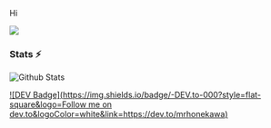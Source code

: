 Hi

![](https://komarev.com/ghpvc/?username=MrHonekawa&color=green)


### Stats ⚡️

![Github Stats](https://github-readme-stats.vercel.app/api?username=MrHonekawa&show_icons=true&title_color=333&icon_color=333&include_all_commits=true&theme=onedark&cache_seconds=86400)

[![DEV Badge](https://img.shields.io/badge/-DEV.to-000?style=flat-square&logo=Follow me on dev.to&logoColor=white&link=https://dev.to/mrhonekawa)](https://dev.to/mrhonekawa)
